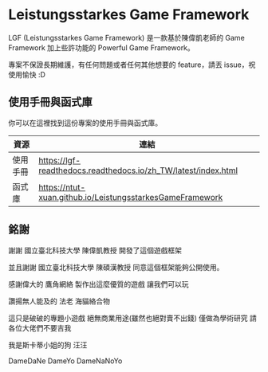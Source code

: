 # Leistungsstarkes Game Framework

LGF (Leistungsstarkes Game Framework) 是一款基於陳偉凱老師的 Game Framework 加上些許功能的 Powerful Game Framework。

專案不保證長期維護，有任何問題或者任何其他想要的 feature，請丟 issue，祝使用愉快 :D



## 使用手冊與函式庫

你可以在這裡找到這份專案的使用手冊與函式庫。

| 資源 | 連結 |
| ---- | ---- |
| 使用手冊 | https://lgf-readthedocs.readthedocs.io/zh_TW/latest/index.html |
| 函式庫 | https://ntut-xuan.github.io/LeistungsstarkesGameFramework |



## 銘謝

謝謝 國立臺北科技大學 陳偉凱教授 開發了這個遊戲框架

並且謝謝 國立臺北科技大學 陳碩漢教授 同意這個框架能夠公開使用。

感謝偉大的 鷹角網絡 製作出這麼優質的遊戲 讓我們可以玩

讚揚無人能及的 法老 海貓絡合物 

這只是破破的專題小遊戲 絕無商業用途(雖然也絕對賣不出錢) 僅做為學術研究 請各位大佬們不要吉我

我是斯卡蒂小姐的狗 汪汪

DameDaNe DameYo DameNaNoYo

